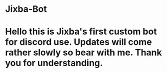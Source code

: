 # Jixba-Bot
# Hello this is Jixba's first custom bot for discord use. Updates will come rather slowly so bear with me. Thank you for  understanding.
